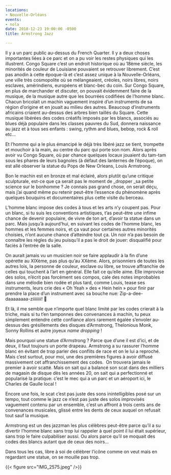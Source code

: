 ```yaml
---
locations:
- Nouvelle-Orléans
events:
- nola
date: 2018-12-23 19:00:00 -0500
title: Armstrong Jazz

---
```

Il y a un parc public au-dessus du French Quarter. Il y a deux choses importantes liées à ce parc et on a pu voir les restes physiques qui les illustrent.
Congo Square c’est un endroit historique où au 18ème siècle, les minorités de couleur de Louisiane pouvaient se retrouver librement. C’est pas anodin à cette époque-là et c’est assez unique à la Nouvelle-Orléans, une ville très cosmopolite où se mélangeaient, créoles, noirs libres, noirs esclaves, amérindiens, européens et blanc-bec du coin.
Sur Congo Square, en plus de marchander et discuter, on pouvait évidemment faire de la musique, de la musique autre que les bourrées codifiées de l’homme blanc. Chacun bricolait un machin vaguement inspiré d’un instruments de sa région d’origine et en jouait au milieu des autres.  Beaucoup d’instruments africains criaient au-dessus des arbres bien taillés du Square. Cette musique libérées des codes créatifs imposés par les blancs, associés au blues déjà populaire dans les classes pauvres du Sud, donnera naissance au jazz et à tous ses enfants : swing, rythm and blues, bebop, rock & roll etc…

Et l’homme qui a le plus émancipé le déjà très libéré jazz se tient, trompette et mouchoir à la main, au centre du parc qui porte son nom. Alors après avoir vu Congo Square, où par chance quelques locaux jouaient du tam-tam sous les phares de leurs bagnoles (à défaut des lanternes de l’époque), on est allé observer la statue du Pops de New Orleans, Louis Armstrong.

Bon le machin est en bronze et mal éclairé, alors plutôt qu’une critique sculpturale, est-ce que ça serait pas le moment de _dropper _sa petite science sur le bonhomme ? Je connais pas grand chose, on serait déçu, mais j’ai quand même pu retenir peut-être l’essence du phénomène après quelques bouquins et documentaires plus cette visite du berceau.

L’homme blanc impose des codes à tous et les arts n’y coupent pas. Pour un blanc, si tu suis les conventions artistiques, t’as peut-être une infime chance de devenir populaire, de vivre de ton art, d’avoir ta statue dans un parc.
Mais jusqu’à aujourd’hui, en suivant les codes de l’homme blanc, les hommes et les femmes noirs, et ça vaut pour certaines autres minorités choisies, n’ont aucune chance d’atteindre tout ça. Un noir n’a pas besoin de connaître les règles du jeu puisqu’il a pas le droit de jouer: disqualifié pour faciès à l’entrée de la salle.

On aurait jamais vu un musicien noir se faire applaudir à la fin d’une opérette au XIXème, pas plus qu’au XXème.
Alors, prisonniers de toutes les autres lois, la personne de couleur, esclave ou libre, se trouve affranchie de celles qui touchent à l’art en général.
Elle fait ce qu’elle aime. Elle improvise des solos, n’écrit pas forcément ses compos, cale des notes improbables dans une mélodie bien rodée et plus tard, comme Louis, tease ses instruments, leurs crie des « Oh Yeah » des « Hein hein » pour finir par prendre la place d’un instrument avec sa bouche nue: Zip-a-dee-daaaaaaaa-ziiiiiiii! 🤨

Et là, il me semble que n’importe quel blanc limité par les codes crierait à la triche, mais si tu t’en tamponnes des convenances à machin, tu peux simplement entendre cette confiance alors rarement égalée s’envoler au-dessus des grésillements des disques d’Armstrong, Thelonious Monk, Sonny Rollins et autre joyeux _name dropping_ !

Mais pourquoi une statue d’Armstrong ? Parce que d’une il est d’ici, et de deux, il faut toujours un porte drapeau. Armstrong a su rassurer l’homme blanc en évitant de trop parler des conflits de race et on le lui a reproché. Mais c’est surtout, pour moi, une des premières figures à avoir diffusé massivement cet affranchissement des codes.  On trouvera jamais le premier à avoir scatté. Mais on sait qui a balancé son scat dans des milliers de magasin de disque dès les années 20, on sait qui a perfectionné et popularisé la pratique: c’est le mec qui a un parc et un aéroport ici, le Charles de Gaulle local !

Encore une fois, le scat c’est pas juste des sons inintelligibles posé sur un tempo, tout comme le jazz ce n’est pas juste des solos improvisés vaguement contenu par un ensemble, c’est un affront à trois cents ans de convenances musicales, glissé entre les dents de ceux auquel on refusait tout sauf la musique.

Armstrong est un des jazzman les plus célèbres peut-être parce qu’il a su divertir l’homme blanc sans trop lui rappeler à quel point il lui était supérieur, sans trop le faire culpabiliser aussi. Ou alors parce qu’il se moquait des codes des blancs autant que de ceux des noirs…

Dans tous les cas, libre à soi de célébrer l’icône comme on veut mais en regardant une statue, on se mouille pas trop.

{{< figure src="IMG_2575.jpeg" />}}